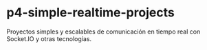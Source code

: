 # p4-simple-realtime-projects
Proyectos simples y escalables de comunicación en tiempo real con Socket.IO y otras tecnologías.
